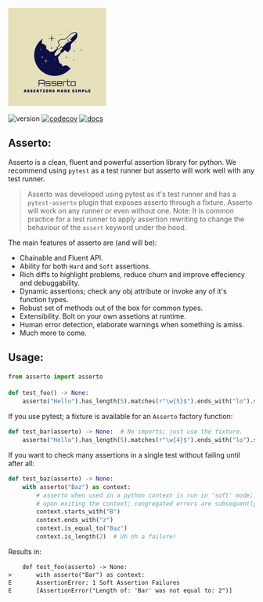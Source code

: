 ![Asserto](.github/images/logo.png)

![version](https://img.shields.io/pypi/v/asserto?color=%2342f54b&label=asserto&style=flat-square)
[![codecov](https://codecov.io/gh/symonk/asserto/branch/main/graph/badge.svg)](https://codecov.io/gh/symonk/asserto)
[![docs](https://img.shields.io/badge/documentation-online-brightgreen.svg)](https://symonk.github.io/asserto/)

## Asserto:

Asserto is a clean, fluent and powerful assertion library for python.  We recommend using `pytest` as a test
runner but asserto will work well with any test runner.

>Asserto was developed using pytest as it's test runner and has a `pytest-asserto` plugin that exposes asserto
>through a fixture.  Asserto will work on any runner or even without one.  Note: It is common practice for a 
>test runner to apply assertion rewriting to change the behaviour of the `assert` keyword under the hood.

The main features of asserto are (and will be):

+ Chainable and Fluent API.
+ Ability for both `Hard` and `Soft` assertions.
+ Rich diffs to highlight problems, reduce churn and improve effeciency and debuggability.
+ Dynamic assertions; check any obj attribute or invoke any of it's function types.
+ Robust set of methods out of the box for common types.
+ Extensibility.  Bolt on your own assetions at runtime.
+ Human error detection, elaborate warnings when something is amiss.
+ Much more to come.

## Usage:

```python
from asserto import asserto

def test_foo() -> None:
    asserto("Hello").has_length(5).matches(r"\w{5}$").ends_with("lo").starts_with("Hel")
```

If you use pytest; a fixture is available for an `Asserto` factory function:

```python
def test_bar(asserto) -> None:  # No imports; just use the fixture.
    asserto("Hello").has_length(5).matches(r"\w{4}$").ends_with("lo").starts_with("Hel")
```

If you want to check many assertions in a single test without failing until after all:

```python
def test_baz(asserto) -> None:
    with asserto("Baz") as context:
        # asserto when used in a python context is run in 'soft' mode;
        # upon exiting the context; congregated errors are subsequently raised (if any)
        context.starts_with("B")
        context.ends_with("z")
        context.is_equal_to("Baz")
        context.is_length(2)  # Uh oh a failure!
```

Results in:

```shell
    def test_foo(asserto) -> None:
>       with asserto("Bar") as context:
E       AssertionError: 1 Soft Assertion Failures
E       [AssertionError("Length of: 'Bar' was not equal to: 2")]
```
